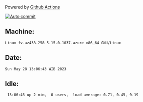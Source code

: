 Powered by [Github Actions](https://github.com/features/actions)

[![Auto commit](https://github.com/hiage/workstation/workflows/Auto%20commit/badge.svg)](https://github.com/hiage/workstation/actions?query=workflow%3A%22Auto+commit%22)

## Machine:
```
Linux fv-az438-258 5.15.0-1037-azure x86_64 GNU/Linux
```
## Date:
```
Sun May 28 13:06:43 WIB 2023
```
## Idle:
```
 13:06:43 up 2 min,  0 users,  load average: 0.71, 0.45, 0.19
```
